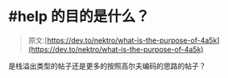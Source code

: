 # #help 的目的是什么？

> 原文:[https://dev.to/nektro/what-is-the-purpose-of-4a5k](https://dev.to/nektro/what-is-the-purpose-of-4a5k)

是栈溢出类型的帖子还是更多的按照高尔夫编码的思路的帖子？